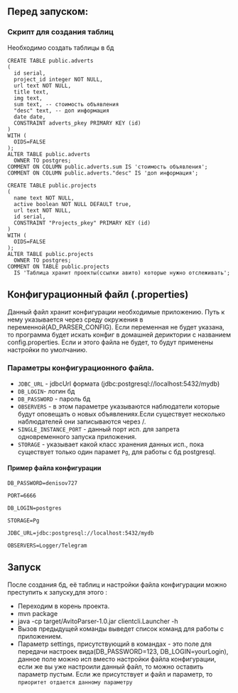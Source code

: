 ## Перед запуском:

### Скрипт для создания таблиц

Необходимо создать таблицы в бд
```
CREATE TABLE public.adverts
(
  id serial,
  project_id integer NOT NULL,
  url text NOT NULL,
  title text,
  img text,
  sum text, -- стоимость объявления
  "desc" text, -- доп информация
  date date,
  CONSTRAINT adverts_pkey PRIMARY KEY (id)
)
WITH (
  OIDS=FALSE
);
ALTER TABLE public.adverts
  OWNER TO postgres;
COMMENT ON COLUMN public.adverts.sum IS 'стоимость объявления';
COMMENT ON COLUMN public.adverts."desc" IS 'доп информация';
```

```
CREATE TABLE public.projects
(
  name text NOT NULL,
  active boolean NOT NULL DEFAULT true,
  url text NOT NULL,
  id serial,
  CONSTRAINT "Projects_pkey" PRIMARY KEY (id)
)
WITH (
  OIDS=FALSE
);
ALTER TABLE public.projects
  OWNER TO postgres;
COMMENT ON TABLE public.projects
  IS 'Таблица хранит проекты(ссылки авито) которые нужно отслеживать';
```


## Конфигурационный файл (.properties)

Данный файл хранит конфигурации необходимые приложению. 
Путь к нему указывается через среду окружения в переменной(AD_PARSER_CONFIG). 
Если переменная не будет указана, то программа будет искать конфиг
в домашней дериктории с названием config.properties. Если и этого файла не будет,
то будут применены настройки по умолчанию.

### Параметры конфигурационного файла.

 * `JDBC_URL` - jdbcUrl формата (jdbc:postgresql://localhost:5432/mydb)
 * `DB_LOGIN`- логин бд
 * `DB_PASSWORD` - пароль бд
 * `OBSERVERS` - в этом параметре указываются наблюдатели которые будут оповещать 
 о новых объявлениях.Если существует несколько наблюдателей они записываются через /.
 * `SINGLE_INSTANCE_PORT` - данный порт исп. для запрета одновременного запуска приложения.
 * `STORAGE` - указывает какой класс хранения данных исп., пока существует
  только один парамет `Pg`, для работы с бд postgresql.
  
#### Пример файла конфигурации

```
DB_PASSWORD=denisov727

PORT=6666

DB_LOGIN=postgres

STORAGE=Pg

JDBC_URL=jdbc:postgresql://localhost:5432/mydb

OBSERVERS=Logger/Telegram
```

## Запуск

После создания бд, её таблиц и настройки файла конфигурации можно преступить
к запуску,для этого :

* Переходим в корень проекта.
* mvn package
* java -cp target/AvitoParser-1.0.jar clientcli.Launcher -h
* Вызов предыдущей команды выведет список команд для работы с приложением.
* Параметр settings, присутствующий в командах - это поле для передачи настроек 
вида(DB_PASSWORD=123, DB_LOGIN=yourLogin), данное поле можно исп вместо настройки 
файла конфигурации, если же вы уже настроили данный файл, то можно оставить
 параметр пустым. Если же присутствует и файл и параметр, то 
 `приоритет отдается данному параметру`
 
